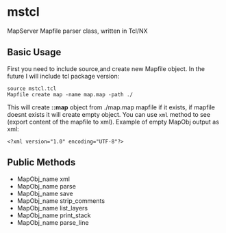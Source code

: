 # mstcl
MapServer Mapfile parser class, written in Tcl/NX

## Basic Usage
First you need to include source,and create new Mapfile object. In the future I will include tcl package version:
```
source mstcl.tcl
Mapfile create map -name map.map -path ./
```
This will create __::map__ object from ./map.map mapfile if it exists, if mapfile doesnt exists it will create empty object.
You can use `xml` method to see (export content of the mapfile to xml).
Example of empty MapObj output as xml:

```
<?xml version="1.0" encoding="UTF-8"?>

```
## Public Methods

- MapObj_name xml
- MapObj_name parse
- MapObj_name save
- MapObj_name strip_comments
- MapObj_name list_layers
- MapObj_name print_stack
- MapObj_name parse_line
